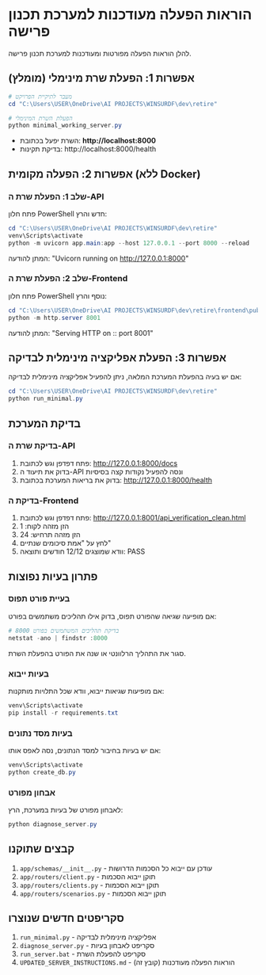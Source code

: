 # הוראות הפעלה מעודכנות למערכת תכנון פרישה

להלן הוראות הפעלה מפורטות ומעודכנות למערכת תכנון פרישה.

## אפשרות 1: הפעלת שרת מינימלי (מומלץ)

```powershell
# מעבר לתיקיית הפרויקט
cd "C:\Users\USER\OneDrive\AI PROJECTS\WINSURDF\dev\retire"

# הפעלת השרת המינימלי
python minimal_working_server.py
```

- השרת יפעל בכתובת: **http://localhost:8000**
- בדיקת תקינות: http://localhost:8000/health

## אפשרות 2: הפעלה מקומית (ללא Docker)

### שלב 1: הפעלת שרת ה-API

פתח חלון PowerShell חדש והרץ:

```powershell
cd "C:\Users\USER\OneDrive\AI PROJECTS\WINSURDF\dev\retire"
venv\Scripts\activate
python -m uvicorn app.main:app --host 127.0.0.1 --port 8000 --reload
```

המתן להודעה: "Uvicorn running on http://127.0.0.1:8000"

### שלב 2: הפעלת שרת ה-Frontend

פתח חלון PowerShell נוסף והרץ:

```powershell
cd "C:\Users\USER\OneDrive\AI PROJECTS\WINSURDF\dev\retire\frontend\public"
python -m http.server 8001
```

המתן להודעה: "Serving HTTP on :: port 8001"

## אפשרות 3: הפעלת אפליקציה מינימלית לבדיקה

אם יש בעיה בהפעלת המערכת המלאה, ניתן להפעיל אפליקציה מינימלית לבדיקה:

```powershell
cd "C:\Users\USER\OneDrive\AI PROJECTS\WINSURDF\dev\retire"
python run_minimal.py
```

## בדיקת המערכת

### בדיקת שרת ה-API

1. פתח דפדפן וגש לכתובת: http://127.0.0.1:8000/docs
2. בדוק את תיעוד ה-API ונסה להפעיל נקודות קצה בסיסיות
3. בדוק את בריאות המערכת בכתובת: http://127.0.0.1:8000/health

### בדיקת ה-Frontend

1. פתח דפדפן וגש לכתובת: http://127.0.0.1:8001/api_verification_clean.html
2. הזן מזהה לקוח: 1
3. הזן מזהה תרחיש: 24
4. לחץ על "אמת סיכומים שנתיים"
5. וודא שמוצגים 12/12 חודשים ותוצאה: PASS

## פתרון בעיות נפוצות

### בעיית פורט תפוס

אם מופיעה שגיאה שהפורט תפוס, בדוק אילו תהליכים משתמשים בפורט:

```powershell
# בדיקת תהליכים המשתמשים בפורט 8000
netstat -ano | findstr :8000
```

סגור את התהליך הרלוונטי או שנה את הפורט בהפעלת השרת.

### בעיות ייבוא

אם מופיעות שגיאות ייבוא, וודא שכל התלויות מותקנות:

```powershell
venv\Scripts\activate
pip install -r requirements.txt
```

### בעיות מסד נתונים

אם יש בעיות בחיבור למסד הנתונים, נסה לאפס אותו:

```powershell
venv\Scripts\activate
python create_db.py
```

### אבחון מפורט

לאבחון מפורט של בעיות במערכת, הרץ:

```powershell
python diagnose_server.py
```

## קבצים שתוקנו

1. `app/schemas/__init__.py` - עודכן עם ייבוא כל הסכמות הדרושות
2. `app/routers/client.py` - תוקן ייבוא הסכמות
3. `app/routers/clients.py` - תוקן ייבוא הסכמות
4. `app/routers/scenarios.py` - תוקן ייבוא הסכמות

## סקריפטים חדשים שנוצרו

1. `run_minimal.py` - אפליקציה מינימלית לבדיקה
2. `diagnose_server.py` - סקריפט לאבחון בעיות
3. `run_server.bat` - סקריפט להפעלת השרת
4. `UPDATED_SERVER_INSTRUCTIONS.md` - הוראות הפעלה מעודכנות (קובץ זה)
